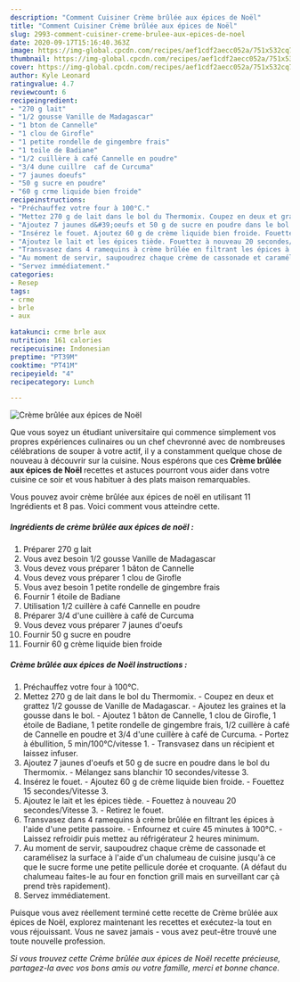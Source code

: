 ```yaml
---
description: "Comment Cuisiner Crème brûlée aux épices de Noël"
title: "Comment Cuisiner Crème brûlée aux épices de Noël"
slug: 2993-comment-cuisiner-creme-brulee-aux-epices-de-noel
date: 2020-09-17T15:16:40.363Z
image: https://img-global.cpcdn.com/recipes/aef1cdf2aecc052a/751x532cq70/creme-brulee-aux-epices-de-noel-photo-principale-de-la-recette.jpg
thumbnail: https://img-global.cpcdn.com/recipes/aef1cdf2aecc052a/751x532cq70/creme-brulee-aux-epices-de-noel-photo-principale-de-la-recette.jpg
cover: https://img-global.cpcdn.com/recipes/aef1cdf2aecc052a/751x532cq70/creme-brulee-aux-epices-de-noel-photo-principale-de-la-recette.jpg
author: Kyle Leonard
ratingvalue: 4.7
reviewcount: 6
recipeingredient:
- "270 g lait"
- "1/2 gousse Vanille de Madagascar"
- "1 bton de Cannelle"
- "1 clou de Girofle"
- "1 petite rondelle de gingembre frais"
- "1 toile de Badiane"
- "1/2 cuillère à café Cannelle en poudre"
- "3/4 dune cuillre  caf de Curcuma"
- "7 jaunes doeufs"
- "50 g sucre en poudre"
- "60 g crme liquide bien froide"
recipeinstructions:
- "Préchauffez votre four à 100°C."
- "Mettez 270 g de lait dans le bol du Thermomix. Coupez en deux et grattez 1/2 gousse de Vanille de Madagascar. Ajoutez les graines et la gousse dans le bol. Ajoutez 1 bâton de Cannelle, 1 clou de Girofle, 1 étoile de Badiane, 1 petite rondelle de gingembre frais, 1/2 cuillère à café de Cannelle en poudre et 3/4 d&#39;une cuillère à café de Curcuma. Portez à ébullition, 5 min/100°C/vitesse 1. Transvasez dans un récipient et laissez infuser."
- "Ajoutez 7 jaunes d&#39;oeufs et 50 g de sucre en poudre dans le bol du Thermomix. Mélangez sans blanchir 10 secondes/vitesse 3."
- "Insérez le fouet. Ajoutez 60 g de crème liquide bien froide. Fouettez 15 secondes/Vitesse 3."
- "Ajoutez le lait et les épices tiède. Fouettez à nouveau 20 secondes/Vitesse 3. Retirez le fouet."
- "Transvasez dans 4 ramequins à crème brûlée en filtrant les épices à l&#39;aide d&#39;une petite passoire. Enfournez et cuire 45 minutes à 100°C. Laissez refroidir puis mettez au réfrigérateur 2 heures minimum."
- "Au moment de servir, saupoudrez chaque crème de cassonade et caramélisez la surface à l&#39;aide d&#39;un chalumeau de cuisine jusqu&#39;à ce que le sucre forme une petite pellicule dorée et croquante. (A défaut du chalumeau faites-le au four en fonction grill mais en surveillant car çà prend très rapidement)."
- "Servez immédiatement."
categories:
- Resep
tags:
- crme
- brle
- aux

katakunci: crme brle aux 
nutrition: 161 calories
recipecuisine: Indonesian
preptime: "PT39M"
cooktime: "PT41M"
recipeyield: "4"
recipecategory: Lunch

---
```



![Crème brûlée aux épices de Noël](https://img-global.cpcdn.com/recipes/aef1cdf2aecc052a/751x532cq70/creme-brulee-aux-epices-de-noel-photo-principale-de-la-recette.jpg)

Que vous soyez un étudiant universitaire qui commence simplement vos propres expériences culinaires ou un chef chevronné avec de nombreuses célébrations de souper à votre actif, il y a constamment quelque chose de nouveau à découvrir sur la cuisine. Nous espérons que ces <strong> Crème brûlée aux épices de Noël </strong> recettes et astuces pourront vous aider dans votre cuisine ce soir et vous habituer à des plats maison remarquables.

<!--inarticleads1-->

Vous pouvez avoir crème brûlée aux épices de noël en utilisant 11 Ingrédients et 8 pas. Voici comment vous atteindre cette.

##### Ingrédients de crème brûlée aux épices de noël :

1. Préparer 270 g lait
1. Vous avez besoin 1/2 gousse Vanille de Madagascar
1. Vous devez vous préparer 1 bâton de Cannelle
1. Vous devez vous préparer 1 clou de Girofle
1. Vous avez besoin 1 petite rondelle de gingembre frais
1. Fournir 1 étoile de Badiane
1. Utilisation 1/2 cuillère à café Cannelle en poudre
1. Préparer 3/4 d&#39;une cuillère à café de Curcuma
1. Vous devez vous préparer 7 jaunes d&#39;oeufs
1. Fournir 50 g sucre en poudre
1. Fournir 60 g crème liquide bien froide




<!--inarticleads2-->

##### Crème brûlée aux épices de Noël instructions :

1. Préchauffez votre four à 100°C.
1. Mettez 270 g de lait dans le bol du Thermomix. - Coupez en deux et grattez 1/2 gousse de Vanille de Madagascar. - Ajoutez les graines et la gousse dans le bol. - Ajoutez 1 bâton de Cannelle, 1 clou de Girofle, 1 étoile de Badiane, 1 petite rondelle de gingembre frais, 1/2 cuillère à café de Cannelle en poudre et 3/4 d&#39;une cuillère à café de Curcuma. - Portez à ébullition, 5 min/100°C/vitesse 1. - Transvasez dans un récipient et laissez infuser.
1. Ajoutez 7 jaunes d&#39;oeufs et 50 g de sucre en poudre dans le bol du Thermomix. - Mélangez sans blanchir 10 secondes/vitesse 3.
1. Insérez le fouet. - Ajoutez 60 g de crème liquide bien froide. - Fouettez 15 secondes/Vitesse 3.
1. Ajoutez le lait et les épices tiède. - Fouettez à nouveau 20 secondes/Vitesse 3. - Retirez le fouet.
1. Transvasez dans 4 ramequins à crème brûlée en filtrant les épices à l&#39;aide d&#39;une petite passoire. - Enfournez et cuire 45 minutes à 100°C. - Laissez refroidir puis mettez au réfrigérateur 2 heures minimum.
1. Au moment de servir, saupoudrez chaque crème de cassonade et caramélisez la surface à l&#39;aide d&#39;un chalumeau de cuisine jusqu&#39;à ce que le sucre forme une petite pellicule dorée et croquante. (A défaut du chalumeau faites-le au four en fonction grill mais en surveillant car çà prend très rapidement).
1. Servez immédiatement.




<!--inarticleads1-->

<p>
Puisque vous avez réellement terminé cette recette de Crème brûlée aux épices de Noël, explorez maintenant les recettes et exécutez-la tout en vous réjouissant. Vous ne savez jamais - vous avez peut-être trouvé une toute nouvelle profession.
</p>

<p>
<i>Si vous trouvez cette Crème brûlée aux épices de Noël recette précieuse, partagez-la avec vos bons amis ou votre famille, merci et bonne chance.</i>
</p>
